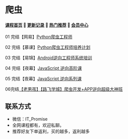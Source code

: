 # 爬虫

#### [**课程首页**](../../README.md) 💖 [**更新记录**](./gxjl.md) 💖 [**热门推荐**](./rmtj.md) 💖 [**会员中心**](./vip.md)

01 完结【网易】[Python爬虫工程师](https://mooc.study.163.com/smartSpec/detail/1202843604.htm)

02 完结【慕课】[Python爬虫工程师培养计划](https://coding.imooc.com/learningpath/route?pathId=23)

03 完结【易锦】[Android逆向工程师系统培训](https://ke.yijincc.com/coursep-66.htm)

04 完结【夜幕】[JavaScript 逆向高阶课](https://apppit6dcs05916.pc.xiaoe-tech.com/detail/p_5e8c273a6be10_BXiUDWQP/6)

05 完结【夜幕】[JavaScript 逆向系列课](https://apppit6dcs05916.pc.xiaoe-tech.com/detail/p_5d9eb71212cbe_Ckzdcjsp/6)

06完结[【老男孩】【路飞学城】爬虫开发+APP逆向超级大神班](https://www.luffycity.com/light-course)

## **联系方式**

-  微信：IT_Promise
-  全网课程都有，欢迎私聊。
-  推荐好友下单返利，买的越多，返利越多